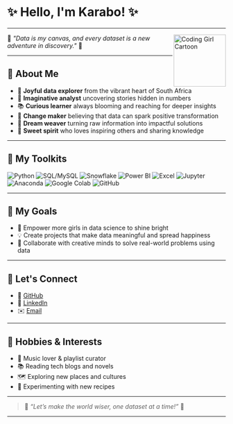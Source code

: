 # ✨ Hello, I'm Karabo! ✨

---

<img src="https://img.freepik.com/free-vector/cute-programmer-girl-working-laptop-cartoon-vector-icon-illustration-technology-people-icon-concept-isolated-premium-vector-flat-cartoon-style_138676-3992.jpg?w=826" align="right" width="120" alt="Coding Girl Cartoon"/>


🌸 *"Data is my canvas, and every dataset is a new adventure in discovery."* 🌸

---

## 💖 About Me

* 🎀 **Joyful data explorer** from the vibrant heart of South Africa  
* 🌷 **Imaginative analyst** uncovering stories hidden in numbers  
* 📚 **Curious learner** always blooming and reaching for deeper insights  
* 🦋 **Change maker** believing that data can spark positive transformation  
* 💫 **Dream weaver** turning raw information into impactful solutions  
* 🍬 **Sweet spirit** who loves inspiring others and sharing knowledge  

---

## 🧰 My Toolkits

<p>
  <img src="https://img.shields.io/badge/Python-FCC2FF?style=for-the-badge&logo=python&logoColor=white" alt="Python" />
  <img src="https://img.shields.io/badge/SQL-FFD6EC?style=for-the-badge&logo=mysql&logoColor=white" alt="SQL/MySQL" />
  <img src="https://img.shields.io/badge/Snowflake-B0E0E6?style=for-the-badge&logo=snowflake&logoColor=white" alt="Snowflake" />
  <img src="https://img.shields.io/badge/Power%20BI-FFFACD?style=for-the-badge&logo=powerbi&logoColor=black" alt="Power BI" />
  <img src="https://img.shields.io/badge/Excel-FCDFFF?style=for-the-badge&logo=microsoft-excel&logoColor=white" alt="Excel" />
  <img src="https://img.shields.io/badge/Jupyter-FCE38A?style=for-the-badge&logo=jupyter&logoColor=white" alt="Jupyter" />
  <img src="https://img.shields.io/badge/Anaconda-FFD6EC?style=for-the-badge&logo=anaconda&logoColor=white" alt="Anaconda" />
  <img src="https://img.shields.io/badge/Google%20Colab-FFFACD?style=for-the-badge&logo=googlecolab&logoColor=black" alt="Google Colab" />
  <img src="https://img.shields.io/badge/GitHub-FCC2FF?style=for-the-badge&logo=github&logoColor=white" alt="GitHub" />
</p>

---

## 🎯 My Goals

* 🌟 Empower more girls in data science to shine bright  
* 💡 Create projects that make data meaningful and spread happiness  
* 🤝 Collaborate with creative minds to solve real-world problems using data  

---

## 💌 Let's Connect

* 💎 [GitHub](https://github.com/DataWithKarabo)  
* 💖 [LinkedIn](https://www.linkedin.com/in/karabo-makgatho-6b148b171)  
* ✉️ [Email](mailto:karabojohanna98@gmail.com)  

---

## 🌷 Hobbies & Interests

* 🎵 Music lover & playlist curator  
* 📚 Reading tech blogs and novels  
* 🗺️ Exploring new places and cultures  
* 🍳 Experimenting with new recipes  

---

> 🌸 *“Let’s make the world wiser, one dataset at a time!”* 🌸

---

<!-- Girlish touches: pastel badge colors, flower and heart emojis, a Python logo. If you want more icons or color highlights, let me know! -->
